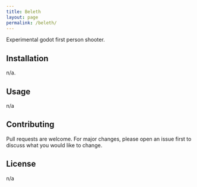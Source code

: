 ```yaml
---
title: Beleth
layout: page
permalink: /beleth/
---
```


Experimental godot first person shooter.

## Installation

n/a.


## Usage

n/a

## Contributing
Pull requests are welcome. For major changes, please open an issue first to discuss what you would like to change.


## License
n/a
